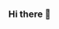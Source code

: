 ### Hi there 👋

<!--
my special readme file



Just began github
catching up with github and uses
I want to know about programming
I would need assistance from people that has gone ahead
Try to direct me and ask about what you think I need
https://www.linkedin.com/feed/
I am a he
Do you know you can learn anything with the right resources
-->

